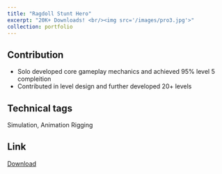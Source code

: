 ```yaml
---
title: "Ragdoll Stunt Hero"
excerpt: "20K+ Downloads! <br/><img src='/images/pro3.jpg'>"
collection: portfolio
---
```


Contribution
-----
* Solo developed core gameplay mechanics and achieved 95% level 5 compleition 
* Contributed in level design and further developed 20+ levels 

Technical tags
-----
Simulation, Animation Rigging

Link
-----
[Download](https://play.google.com/store/apps/details?id=com.alphapotato.ragdollstunthero)
